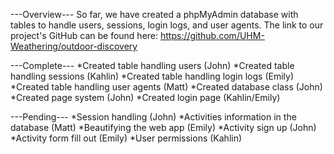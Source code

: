 ---Overview---
So far, we have created a phpMyAdmin database with tables to handle users, sessions, login logs, and user agents. The link to our project's GitHub can be found here: https://github.com/UHM-Weathering/outdoor-discovery

---Complete---
*Created table handling users (John)
*Created table handling sessions (Kahlin)
*Created table handling login logs (Emily)
*Created table handling user agents (Matt)
*Created database class (John)
*Created page system (John)
*Created login page (Kahlin/Emily)

---Pending--- 
*Session handling (John)
*Activities information in the database (Matt)
*Beautifying the web app (Emily)
*Activity sign up (John)
*Activity form fill out (Emily)
*User permissions (Kahlin)
